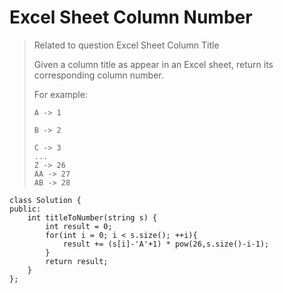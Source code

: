# Excel Sheet Column Number
> Related to question Excel 
> Sheet Column Title
> 
> Given a column title as appear in an Excel sheet, return its corresponding column number.
> 
> For example:
> 
>     A -> 1
>  
>     B -> 2
>     
>     C -> 3
>     ...
>     Z -> 26
>     AA -> 27
>     AB -> 28 

    class Solution {
    public:
    	int titleToNumber(string s) {
        	int result = 0;
        	for(int i = 0; i < s.size(); ++i){
            	result += (s[i]-'A'+1) * pow(26,s.size()-i-1);
        	}
        	return result;
    	}
    };